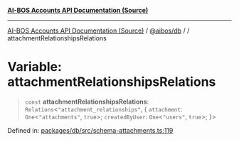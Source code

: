 [**AI-BOS Accounts API Documentation (Source)**](../../../README.md)

***

[AI-BOS Accounts API Documentation (Source)](../../../README.md) / [@aibos/db](../README.md) / [](../README.md) / attachmentRelationshipsRelations

# Variable: attachmentRelationshipsRelations

> `const` **attachmentRelationshipsRelations**: `Relations`\<`"attachment_relationships"`, \{ `attachment`: `One`\<`"attachments"`, `true`\>; `createdByUser`: `One`\<`"users"`, `true`\>; \}\>

Defined in: [packages/db/src/schema-attachments.ts:119](https://github.com/pohlai88/accounts/blob/48103fb36d28b2b9bfb33472b6de2f719773cde9/packages/db/src/schema-attachments.ts#L119)
